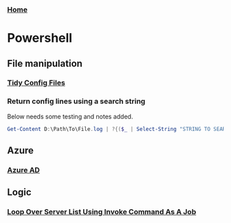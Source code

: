### [Home](../Home.md)

# Powershell
## File manipulation
### [Tidy Config Files](../PowerShell/TidyConfigFiles.md)

### Return config lines using a search string
Below needs some testing and notes added.
```powershell
Get-Content D:\Path\To\File.log | ?{($_ | Select-String "STRING TO SEARCH WITHIN THE FILE")}
```

## Azure
### [Azure AD](../PowerShell/Azure.md)

## Logic
### [Loop Over Server List Using Invoke Command As A Job](../PowerShell/ServerLoopInvokeCommandAsJob.md)